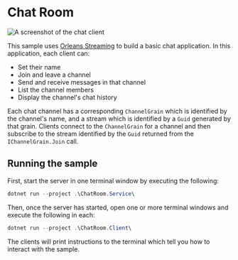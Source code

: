 # Chat Room

![A screenshot of the chat client](screenshot.png)

This sample uses [Orleans Streaming](http://dotnet.github.io/orleans/docs/streaming/index.html) to build a basic chat application. In this application, each client can:

* Set their name
* Join and leave a channel
* Send and receive messages in that channel
* List the channel members
* Display the channel's chat history

Each chat channel has a corresponding `ChannelGrain` which is identified by the channel's name, and a stream which is identified by a `Guid` generated by that grain. Clients connect to the `ChannelGrain` for a channel and then subscribe to the stream identified by the `Guid` returned from the `IChannelGrain.Join` call.

## Running the sample

First, start the server in one terminal window by executing the following:

```PowerShell
dotnet run --project .\ChatRoom.Service\
```

Then, once the server has started, open one or more terminal windows and execute the following in each:

```PowerShell
dotnet run --project .\ChatRoom.Client\
```

The clients will print instructions to the terminal which tell you how to interact with the sample.
